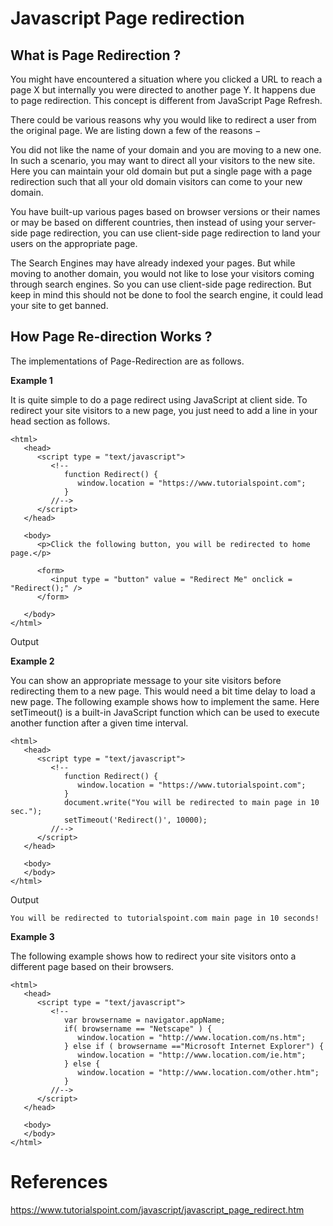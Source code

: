# Javascript Page redirection

## What is Page Redirection ?
You might have encountered a situation where you clicked a URL to reach a page X but internally you were directed to another page Y. It happens due to page redirection. This concept is different from JavaScript Page Refresh.

There could be various reasons why you would like to redirect a user from the original page. We are listing down a few of the reasons −

You did not like the name of your domain and you are moving to a new one. In such a scenario, you may want to direct all your visitors to the new site. Here you can maintain your old domain but put a single page with a page redirection such that all your old domain visitors can come to your new domain.

You have built-up various pages based on browser versions or their names or may be based on different countries, then instead of using your server-side page redirection, you can use client-side page redirection to land your users on the appropriate page.

The Search Engines may have already indexed your pages. But while moving to another domain, you would not like to lose your visitors coming through search engines. So you can use client-side page redirection. But keep in mind this should not be done to fool the search engine, it could lead your site to get banned.

## How Page Re-direction Works ?
The implementations of Page-Redirection are as follows.

**Example 1**

It is quite simple to do a page redirect using JavaScript at client side. To redirect your site visitors to a new page, you just need to add a line in your head section as follows.

```
<html>
   <head>
      <script type = "text/javascript">
         <!--
            function Redirect() {
               window.location = "https://www.tutorialspoint.com";
            }
         //-->
      </script>
   </head>

   <body>
      <p>Click the following button, you will be redirected to home page.</p>

      <form>
         <input type = "button" value = "Redirect Me" onclick = "Redirect();" />
      </form>

   </body>
</html>
```
Output

**Example 2**

You can show an appropriate message to your site visitors before redirecting them to a new page. This would need a bit time delay to load a new page. The following example shows how to implement the same. Here setTimeout() is a built-in JavaScript function which can be used to execute another function after a given time interval.
```
<html>
   <head>
      <script type = "text/javascript">
         <!--
            function Redirect() {
               window.location = "https://www.tutorialspoint.com";
            }            
            document.write("You will be redirected to main page in 10 sec.");
            setTimeout('Redirect()', 10000);
         //-->
      </script>
   </head>

   <body>
   </body>
</html>
```
Output
```
You will be redirected to tutorialspoint.com main page in 10 seconds!
```
**Example 3**

The following example shows how to redirect your site visitors onto a different page based on their browsers.
```
<html>
   <head>     
      <script type = "text/javascript">
         <!--
            var browsername = navigator.appName;
            if( browsername == "Netscape" ) {
               window.location = "http://www.location.com/ns.htm";
            } else if ( browsername =="Microsoft Internet Explorer") {
               window.location = "http://www.location.com/ie.htm";
            } else {
               window.location = "http://www.location.com/other.htm";
            }
         //-->
      </script>      
   </head>

   <body>
   </body>
</html>
```

# References
https://www.tutorialspoint.com/javascript/javascript_page_redirect.htm
